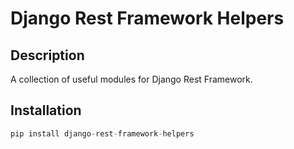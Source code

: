 # Django Rest Framework Helpers

## Description

A collection of useful modules for Django Rest Framework.

## Installation

```python
pip install django-rest-framework-helpers
```
